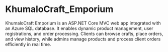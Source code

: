 # KhumaloCraft_Emporium
KhumaloCraft Emporium is an ASP.NET Core MVC web app integrated with an Azure SQL database. It enables dynamic product management, user registrations, and order processing. Clients can browse crafts, place orders, and view history, while admins manage products and process client orders efficiently in real time.
